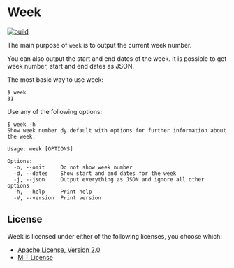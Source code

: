 # Week

[![build](https://github.com/FlexBoom/week/actions/workflows/rust.yml/badge.svg)](https://github.com/FlexBoom/week/actions/workflows/rust.yml?event=push)

The main purpose of `week` is to output the current week number.

You can also output the start and end dates of the week. It is possible to get week number, start and end dates as JSON.

The most basic way to use week:

```
$ week
31
```

Use any of the following options:

```
$ week -h
Show week number dy default with options for further information about the week.

Usage: week [OPTIONS]

Options:
  -o, --omit     Do not show week number
  -d, --dates    Show start and end dates for the week
  -j, --json     Output everything as JSON and ignore all other options
  -h, --help     Print help
  -V, --version  Print version
```

## License

Week is licensed under either of the following licenses, you choose which:

* [Apache License, Version 2.0](https://www.apache.org/licenses/LICENSE-2.0)
* [MIT License](https://opensource.org/licenses/MIT)
